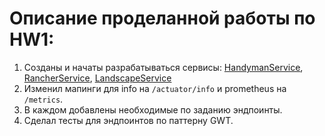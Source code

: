 # Описание проделанной работы по HW1:

1. Созданы и начаты разрабатываться
   сервисы: [HandymanService](../../handyman), [RancherService](../../rancher), [LandscapeService](../../landscape)
2. Изменил мапинги для info на `/actuator/info` и prometheus на `/metrics`.
3. В каждом добавлены необходимые по заданию эндпоинты.
4. Сделал тесты для эндпоинтов по паттерну GWT.